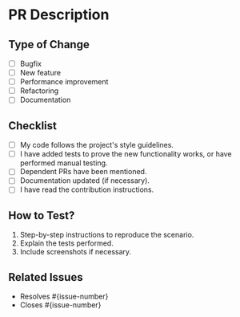 # PR Description

## Type of Change

- [ ] Bugfix
- [ ] New feature
- [ ] Performance improvement
- [ ] Refactoring
- [ ] Documentation

## Checklist

- [ ] My code follows the project's style guidelines.
- [ ] I have added tests to prove the new functionality works, or have performed manual testing.
- [ ] Dependent PRs have been mentioned.
- [ ] Documentation updated (if necessary).
- [ ] I have read the contribution instructions.

## How to Test?

1. Step-by-step instructions to reproduce the scenario.
2. Explain the tests performed.
3. Include screenshots if necessary.

## Related Issues

- Resolves #{issue-number}
- Closes #{issue-number}

